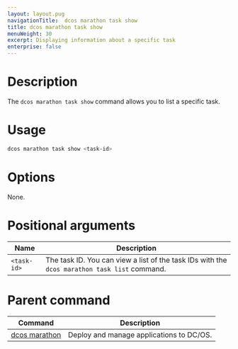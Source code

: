```yaml
---
layout: layout.pug
navigationTitle:  dcos marathon task show
title: dcos marathon task show
menuWeight: 30
excerpt: Displaying information about a specific task
enterprise: false
---
```



# Description
The `dcos marathon task show` command allows you to list a specific task.

# Usage

```bash
dcos marathon task show <task-id> 
```

# Options

None.

# Positional arguments

| Name |  Description |
|---------|-------------|
| `<task-id>`   |  The task ID. You can view a list of the task IDs with the `dcos marathon task list` command. |

# Parent command

| Command | Description |
|---------|-------------|
| [dcos marathon](/1.12/cli/command-reference/dcos-marathon/) | Deploy and manage applications to DC/OS. |


